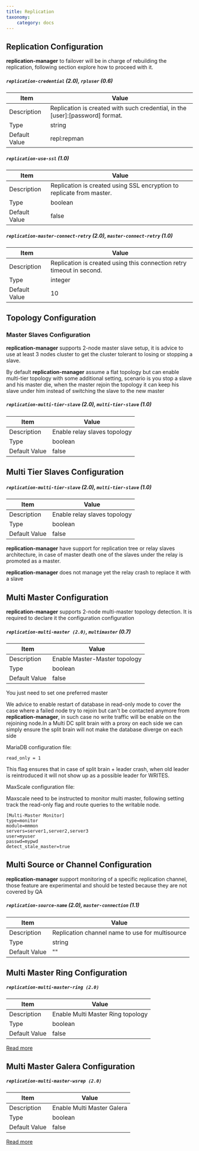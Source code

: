 ```yaml
---
title: Replication
taxonomy:
    category: docs
---
```

## Replication Configuration

**replication-manager**  to failover will be in charge of rebuilding the replication, following section explore how to proceed with it.

##### `replication-credential` (2.0), `rpluser` (0.6)

| Item | Value |
| ---- | ----- |
| Description | Replication is created with such credential, in the [user]:[password] format. |
| Type | string |
| Default Value | repl:repman |   


##### `replication-use-ssl` (1.0)

| Item | Value |
| ---- | ----- |
| Description | Replication is created using SSL encryption to replicate from master. |
| Type | boolean |
| Default Value | false |   

##### `replication-master-connect-retry` (2.0), `master-connect-retry` (1.0)

| Item | Value |
| ---- | ----- |
| Description | Replication is created using this connection retry timeout in second. |
| Type | integer |
| Default Value | 10 |   


## Topology Configuration

### Master Slaves Configuration

**replication-manager**  supports 2-node master slave setup, it is advice to use at least 3 nodes cluster to get the cluster tolerant to losing or stopping a slave.  


By default **replication-manager** assume a flat topology but can enable multi-tier topology with some additional setting, scenario is you stop a slave and his master die, when the master rejoin the topology it can keep his slave under him instead of switching the slave to the new master

##### `replication-multi-tier-slave` (2.0), `multi-tier-slave` (1.0)

| Item | Value |
| ---- | ----- |
| Description | Enable relay slaves topology |
| Type | boolean |
| Default Value | false |   

## Multi Tier Slaves Configuration

##### `replication-multi-tier-slave` (2.0), `multi-tier-slave` (1.0)

| Item | Value |
| ---- | ----- |
| Description | Enable relay slaves topology |
| Type | boolean |
| Default Value | false |   

**replication-manager**  have support for replication tree or relay slaves architecture, in case of master death one of the slaves under the relay is promoted as a master.

**replication-manager** does not manage yet the relay crash to replace it with a slave

## Multi Master Configuration

**replication-manager**  supports 2-node multi-master topology detection. It is required to declare it the configuration configuration

##### `replication-multi-master (2.0)`, `multimaster` (0.7)

| Item | Value |
| ---- | ----- |
| Description | Enable Master-Master topology |
| Type | boolean |
| Default Value | false |  

You just need to set one preferred master

We advice to enable restart of database in read-only mode to cover the case where a failed node try to rejoin but can't be contacted anymore from **replication-manager**, in such case no write traffic will be enable on the rejoining node.In a Multi DC split brain with a proxy on each side we can simply ensure the split brain will not make the database diverge on each side    

MariaDB configuration file:  

```
read_only = 1
```

This flag ensures that in case of split brain + leader crash, when old leader is reintroduced it will not show up as a possible leader for WRITES.


MaxScale configuration file:  

Maxscale need to be instructed to monitor multi master, following setting track the read-only flag and route queries to the writable node.

```    
[Multi-Master Monitor]
type=monitor
module=mmmon
servers=server1,server2,server3
user=myuser
passwd=mypwd
detect_stale_master=true
```

## Multi Source or Channel Configuration

**replication-manager**  support monitoring of a specific replication channel, those feature are experimental and should be tested because they are not covered by QA

##### `replication-source-name` (2.0), `master-connection` (1.1)

| Item | Value |
| ---- | ----- |
| Description | Replication channel name to use for multisource |
| Type | string |
| Default Value | "" |  

## Multi Master Ring Configuration

##### `replication-multi-master-ring (2.0)`

| Item | Value |
| ---- | ----- |
| Description | Enable Multi Master Ring topology |
| Type | boolean |
| Default Value | false |  

[Read more](/architecture/topologies/multi-master-ring)

## Multi Master Galera Configuration

##### `replication-multi-master-wsrep (2.0)`

| Item | Value |
| ---- | ----- |
| Description | Enable Multi Master Galera  |
| Type | boolean |
| Default Value | false |  

[Read more](/architecture/topologies/multi-master-wsrep)
